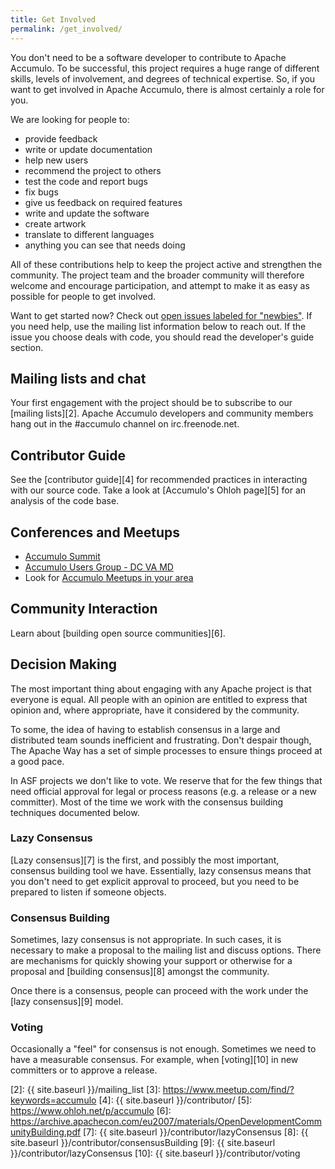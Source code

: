 ```yaml
---
title: Get Involved
permalink: /get_involved/
---
```


You don't need to be a software developer to contribute to 
Apache Accumulo. To be successful, this project 
requires a huge range of different skills, levels of involvement, and degrees of 
technical expertise. So, if you want to get involved in Apache Accumulo, there 
is almost certainly a role for you. 

We are looking for people to:

  - provide feedback
  - write or update documentation
  - help new users
  - recommend the project to others
  - test the code and report bugs
  - fix bugs
  - give us feedback on required features
  - write and update the software
  - create artwork
  - translate to different languages
  - anything you can see that needs doing

All of these contributions help to keep the project active and strengthen 
the community. The project team and the broader community will 
therefore welcome and encourage participation, and attempt to make it 
as easy as possible for people to get involved.

Want to get started now? Check out [open issues labeled for "newbies"][1]. If you need help, use the mailing list information below to reach out. If the issue you choose deals with code, you should read the developer's guide section.

## Mailing lists and chat

Your first engagement with the project should be to subscribe to our
[mailing lists][2].  Apache Accumulo developers and community members
hang out in the #accumulo channel on irc.freenode.net.

## Contributor Guide

See the [contributor guide][4] for recommended practices in interacting with our source code.
Take a look at [Accumulo's Ohloh page][5] for an analysis of the code base.

## Conferences and Meetups

* [Accumulo Summit](http://accumulosummit.com)
* [Accumulo Users Group - DC VA MD](https://www.meetup.com/Accumulo-Users-DC/)
* Look for [Accumulo Meetups in your area](https://www.meetup.com/find/?keywords=accumulo)

## Community Interaction

Learn about [building open source communities][6].

## Decision Making

The most important thing about engaging with any Apache project is that everyone
is equal. All people with an opinion are entitled to express that opinion and, where 
appropriate, have it considered by the community.

To some, the idea of having to establish consensus in a large and distributed team 
sounds inefficient and frustrating. Don't despair though, The Apache Way has a
set of simple processes to ensure things proceed at a good pace.

In ASF projects we don't like to vote. We reserve that for the few things that need 
official approval for legal or process reasons (e.g. a release or a new committer). 
Most of the time we work with the consensus building techniques documented below.

### Lazy Consensus

[Lazy consensus][7] is the first, and possibly the most important, consensus building 
tool we have. Essentially, lazy consensus means that you don't need to get explicit
approval to proceed, but you need to be prepared to listen if someone objects.

### Consensus Building

Sometimes, lazy consensus is not appropriate. In such cases, it is necessary to
make a proposal to the mailing list and discuss options. There are mechanisms
for quickly showing your support or otherwise for a proposal and 
[building consensus][8] amongst the community.

Once there is a consensus, people can proceed with the work under the [lazy 
consensus][9] model.

### Voting

Occasionally a "feel" for consensus is not enough. Sometimes we need to 
have a measurable consensus. For example, when [voting][10] in new committers or 
to approve a release. 

[1]: https://s.apache.org/newbie_accumulo_tickets
[2]: {{ site.baseurl }}/mailing_list
[3]: https://www.meetup.com/find/?keywords=accumulo
[4]: {{ site.baseurl }}/contributor/
[5]: https://www.ohloh.net/p/accumulo
[6]: https://archive.apachecon.com/eu2007/materials/OpenDevelopmentCommunityBuilding.pdf
[7]: {{ site.baseurl }}/contributor/lazyConsensus
[8]: {{ site.baseurl }}/contributor/consensusBuilding
[9]: {{ site.baseurl }}/contributor/lazyConsensus
[10]: {{ site.baseurl }}/contributor/voting
